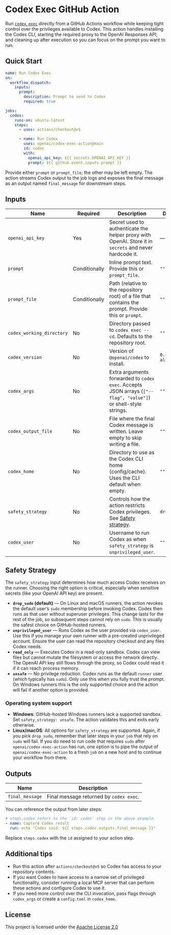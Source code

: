 # Codex Exec GitHub Action

Run [`codex exec`](https://github.com/openai/codex#codex-exec) directly from a GitHub Actions workflow while keeping tight control over the privileges available to Codex. This action handles installing the Codex CLI, starting the required proxy to the OpenAI Responses API, and cleaning up after execution so you can focus on the prompt you want to run.

## Quick Start

```yaml
name: Run Codex Exec
on:
  workflow_dispatch:
    inputs:
      prompt:
        description: Prompt to send to Codex
        required: true

jobs:
  codex:
    runs-on: ubuntu-latest
    steps:
      - uses: actions/checkout@v5

      - name: Run Codex
        uses: openai/codex-exec-action@main
        id: codex
        with:
          openai_api_key: ${{ secrets.OPENAI_API_KEY }}
          prompt: ${{ github.event.inputs.prompt }}
```

Provide either `prompt` or `prompt_file`; the other may be left empty. The action streams Codex output to the job logs and exposes the final message as an output named `final_message` for downstream steps.

## Inputs

| Name                      | Required      | Description                                                                                                    | Default          |
| ------------------------- | ------------- | -------------------------------------------------------------------------------------------------------------- | ---------------- |
| `openai_api_key`          | Yes           | Secret used to authenticate the helper proxy with OpenAI. Store it in `secrets` and never hardcode it.         | —                |
| `prompt`                  | Conditionally | Inline prompt text. Provide this or `prompt_file`.                                                             | `""`             |
| `prompt_file`             | Conditionally | Path (relative to the repository root) of a file that contains the prompt. Provide this or `prompt`.           | `""`             |
| `codex_working_directory` | No            | Directory passed to `codex exec --cd`. Defaults to the repository root.                                        | `""`             |
| `codex_version`           | No            | Version of `@openai/codex` to install.                                                                         | `0.42.0-alpha.3` |
| `codex_args`              | No            | Extra arguments forwarded to `codex exec`. Accepts JSON arrays (`["--flag", "value"]`) or shell-style strings. | `""`             |
| `codex_output_file`       | No            | File where the final Codex message is written. Leave empty to skip writing a file.                             | `""`             |
| `codex_home`              | No            | Directory to use as the Codex CLI home (config/cache). Uses the CLI default when empty.                        | `""`             |
| `safety_strategy`         | No            | Controls how the action restricts Codex privileges. See [Safety strategy](#safety-strategy).                   | `drop_sudo`      |
| `codex_user`              | No            | Username to run Codex as when `safety_strategy` is `unprivileged_user`.                                        | `""`             |

## Safety Strategy

The `safety_strategy` input determines how much access Codex receives on the runner. Choosing the right option is critical, especially when sensitive secrets (like your OpenAI API key) are present.

- **`drop_sudo` (default)** — On Linux and macOS runners, the action revokes the default user’s `sudo` membership before invoking Codex. Codex then runs as that user without superuser privileges. This change lasts for the rest of the job, so subsequent steps cannot rely on `sudo`. This is usually the safest choice on GitHub-hosted runners.
- **`unprivileged_user`** — Runs Codex as the user provided via `codex_user`. Use this if you manage your own runner with a pre-created unprivileged account. Ensure the user can read the repository checkout and any files Codex needs.
- **`read_only`** — Executes Codex in a read-only sandbox. Codex can view files but cannot mutate the filesystem or access the network directly. The OpenAI API key still flows through the proxy, so Codex could read it if it can reach process memory.
- **`unsafe`** — No privilege reduction. Codex runs as the default `runner` user (which typically has `sudo`). Only use this when you fully trust the prompt. On Windows runners this is the only supported choice and the action will fail if another option is provided.

### Operating system support

- **Windows**: GitHub-hosted Windows runners lack a supported sandbox. Set `safety_strategy: unsafe`. The action validates this and exits early otherwise.
- **Linux/macOS**: All options for `safety_strategy` are supported. Again, if you pick `drop_sudo`, remember that later steps in your `job` that rely on `sudo` will fail. If you do need to run code that requires `sudo` after `openai/codex-exec-action` has run, one option is to pipe the output of `openai/codex-exec-action` to a fresh `job` on a new host and to continue your workflow from there.

## Outputs

| Name            | Description                             |
| --------------- | --------------------------------------- |
| `final_message` | Final message returned by `codex exec`. |

You can reference the output from later steps:

```yaml
# steps.codex refers to the `id: codex` step in the above example.
- name: Capture Codex result
  run: echo "Codex said: ${{ steps.codex.outputs.final_message }}"
```

Replace `steps.codex` with the `id` assigned to your action step.

## Additional tips

- Run this action after `actions/checkout@v5` so Codex has access to your repository contents.
- If you want Codex to have access to a narrow set of privileged functionality, consider running a local MCP server that can perform these actions and configure Codex to use it.
- If you need more control over the CLI invocation, pass flags through `codex_args` or create a `config.toml` in `codex_home`.

## License

This project is licensed under the [Apache License 2.0](./LICENSE)
